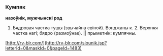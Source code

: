 ### Кумпяк
**назоўнік, мужчынскі род**

1. Бядровая частка тушы (звычайна свіной). Вэнджаны к. 2. Верхняя частка нагі; бядро (размоўнае). || прыметнік: кумпячны.

<a rel="author">[http://rv-blr.com/](http://rv-blr.com/slounik.jsp?letterId=0&maskId=0&pageId=1483)</a>

